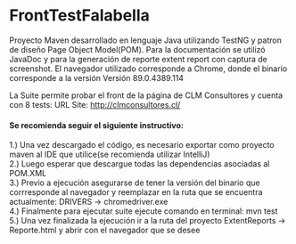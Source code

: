# <h1>FrontTestFalabella</h1>

Proyecto Maven desarrollado en lenguaje Java utilizando TestNG y patron de diseño Page Object Model(POM). Para la documentación se utilizó JavaDoc y para la generación de reporte extent report con captura de screenshot. El navegador utilizado corresponde a Chrome, donde el binario corresponde a la versión Versión 89.0.4389.114

La Suite permite probar el front de la página de CLM Consultores y cuenta con 8 tests:
URL Site: http://clmconsultores.cl/

<h4>Se recomienda seguir el siguiente instructivo: </h4>

1.) Una vez descargado el código, es necesario exportar como proyecto maven al IDE que utilice(se recomienda utilizar IntelliJ)  <br>
2.) Luego esperar que descargue todas las dependencias asociadas al POM.XML <br>
3.) Previo a ejecución asegurarse de tener la versión del binario que corrresponde al navegador y reemplazar en la ruta que se encuentra actualmente: DRIVERS -> chromedriver.exe <br>
4.) Finalmente para ejecutar suite ejecute comando en terminal: mvn test <br>
5.) Una vez finalizada la ejecución ir a la ruta del proyecto ExtentReports -> Reporte.html y abrir con el navegador que se desee <br>


